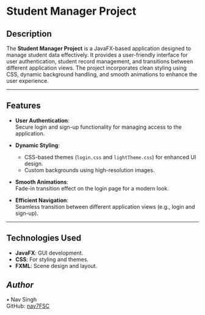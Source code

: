 # **Student Manager Project**

## **Description**
The **Student Manager Project** is a JavaFX-based application designed to manage student data effectively. It provides a user-friendly interface for user authentication, student record management, and transitions between different application views. The project incorporates clean styling using CSS, dynamic background handling, and smooth animations to enhance the user experience.

---

## **Features**
- **User Authentication**:  
  Secure login and sign-up functionality for managing access to the application.

- **Dynamic Styling**:
    - CSS-based themes (`login.css` and `lightTheme.css`) for enhanced UI design.
    - Custom backgrounds using high-resolution images.

- **Smooth Animations**:  
  Fade-in transition effect on the login page for a modern look.

- **Efficient Navigation**:  
  Seamless transition between different application views (e.g., login and sign-up).

---

## **Technologies Used**
- **JavaFX**: GUI development.
- **CSS**: For styling and themes.
- **FXML**: Scene design and layout. 

## *Author*

• Nav Singh  
GitHub: [nav7FSC](https://github.com/nav7FSC)
